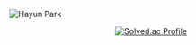 


![Hayun Park](https://capsule-render.vercel.app/api?type=venom&height=200&text=Hayun%20Park.&fontSize=70&color=0:8871e5,100:b678c4&stroke=b678c4)

<p align="center">
  <a href="https://solved.ac/gkahsdl/">
    <img src="http://mazassumnida.wtf/api/v2/generate_badge?boj=gkahsdl" alt="Solved.ac Profile"/>
  </a>
</p>

<!--
마크다운으로 주석 처리
[![Top Langs](https://github-readme-stats.vercel.app/api/top-langs/?username=Hayun218&langs_count=8)](https://github.com/Hayun218/github-readme-stats)


[![Hits](https://hits.seeyoufarm.com/api/count/incr/badge.svg?url=https%3A%2F%2Fgithub.com%2FHayun218%2Fhit-counter&count_bg=%23FF9500&title_bg=%23555555&icon=&icon_color=%23E7E7E7&title=hits&edge_flat=false)](https://hits.seeyoufarm.com)
-->

